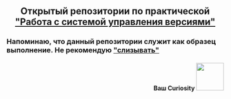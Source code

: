 <h2 align="center">Открытый репозитории по практической <a href=https://drive.google.com/file/d/185ELOYDtmo1pbxVvlb7hNiZ_yJtsJ6v_/view" target="_blank">"Работа с системой управления версиями"</a></h1>

<h3>Напоминаю, что данный репозитории служит как образец выполнение. Не рекомендую <a href="https://moldovacrestina.md/ru/spisivati-greh/" target="_blank">"слизывать"</a></h3>

<h4 align="right">Ваш Curiosity</a> 
<img src="https://github.com/CuriosityDS/More-gifs/blob/Anime-gifs/anime-dance.gif" height="64"/></h4>
